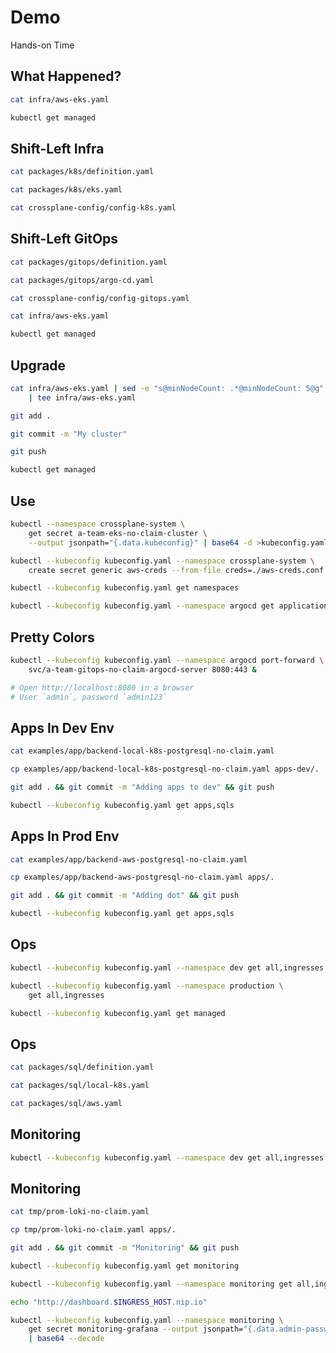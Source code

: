 <!-- .slide: class="center dark" -->
<!-- .slide: data-background="../img/background/hands-on.jpg" -->
# Demo

<div class="label">Hands-on Time</div>


## What Happened?

```bash
cat infra/aws-eks.yaml

kubectl get managed
```


## Shift-Left Infra

```bash
cat packages/k8s/definition.yaml

cat packages/k8s/eks.yaml

cat crossplane-config/config-k8s.yaml
```


## Shift-Left GitOps

```bash
cat packages/gitops/definition.yaml

cat packages/gitops/argo-cd.yaml

cat crossplane-config/config-gitops.yaml

cat infra/aws-eks.yaml

kubectl get managed
```


## Upgrade

```bash
cat infra/aws-eks.yaml | sed -e "s@minNodeCount: .*@minNodeCount: 5@g" \
    | tee infra/aws-eks.yaml

git add .

git commit -m "My cluster"

git push

kubectl get managed
```


## Use

```bash
kubectl --namespace crossplane-system \
    get secret a-team-eks-no-claim-cluster \
    --output jsonpath="{.data.kubeconfig}" | base64 -d >kubeconfig.yaml

kubectl --kubeconfig kubeconfig.yaml --namespace crossplane-system \
    create secret generic aws-creds --from-file creds=./aws-creds.conf

kubectl --kubeconfig kubeconfig.yaml get namespaces

kubectl --kubeconfig kubeconfig.yaml --namespace argocd get applications
```


## Pretty Colors

```bash
kubectl --kubeconfig kubeconfig.yaml --namespace argocd port-forward \
    svc/a-team-gitops-no-claim-argocd-server 8080:443 &

# Open http://localhost:8080 in a browser
# User `admin`, password `admin123`
```


## Apps In Dev Env

```bash
cat examples/app/backend-local-k8s-postgresql-no-claim.yaml

cp examples/app/backend-local-k8s-postgresql-no-claim.yaml apps-dev/.

git add . && git commit -m "Adding apps to dev" && git push

kubectl --kubeconfig kubeconfig.yaml get apps,sqls
```


## Apps In Prod Env

```bash
cat examples/app/backend-aws-postgresql-no-claim.yaml

cp examples/app/backend-aws-postgresql-no-claim.yaml apps/.

git add . && git commit -m "Adding dot" && git push

kubectl --kubeconfig kubeconfig.yaml get apps,sqls
```


## Ops

```bash
kubectl --kubeconfig kubeconfig.yaml --namespace dev get all,ingresses

kubectl --kubeconfig kubeconfig.yaml --namespace production \
    get all,ingresses

kubectl --kubeconfig kubeconfig.yaml get managed
```


## Ops

```bash
cat packages/sql/definition.yaml

cat packages/sql/local-k8s.yaml

cat packages/sql/aws.yaml
```


## Monitoring

```bash
kubectl --kubeconfig kubeconfig.yaml --namespace dev get all,ingresses
```


## Monitoring

```bash
cat tmp/prom-loki-no-claim.yaml

cp tmp/prom-loki-no-claim.yaml apps/.

git add . && git commit -m "Monitoring" && git push

kubectl --kubeconfig kubeconfig.yaml get monitoring

kubectl --kubeconfig kubeconfig.yaml --namespace monitoring get all,ingresses,configmaps,secrets

echo "http://dashboard.$INGRESS_HOST.nip.io"

kubectl --kubeconfig kubeconfig.yaml --namespace monitoring \
    get secret monitoring-grafana --output jsonpath="{.data.admin-password}" \
    | base64 --decode
```